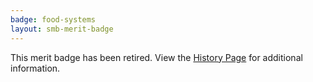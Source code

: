 ```yaml
---
badge: food-systems
layout: smb-merit-badge
---
```


This merit badge has been retired. View the [History Page](history/) for additional information.
